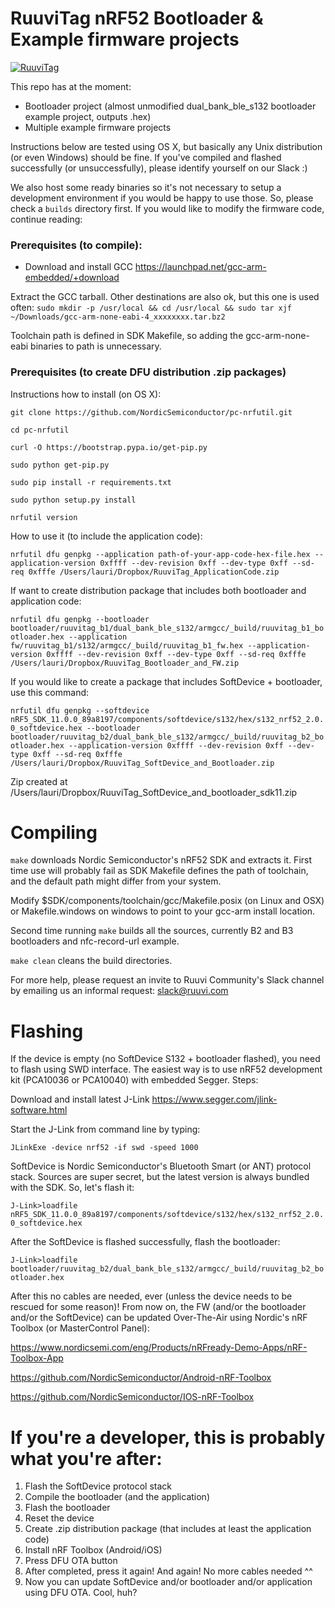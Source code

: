 # RuuviTag nRF52 Bootloader & Example firmware projects
[![RuuviTag](http://ruuvitag.com/assets/images/fb_ruuvitag.jpg)](http://ruuvitag.com)

This repo has at the moment:

* Bootloader project (almost unmodified dual_bank_ble_s132 bootloader example project, outputs .hex)
* Multiple example firmware projects

Instructions below are tested using OS X, but basically any Unix distribution (or even Windows) should be fine. If you've compiled and flashed successfully (or unsuccessfully), please identify yourself on our Slack :)

We also host some ready binaries so it's not necessary to setup a development environment if you would be happy to use those. So, please check a `builds` directory first. If you would like to modify the firmware code, continue reading:

### Prerequisites (to compile):

* Download and install GCC https://launchpad.net/gcc-arm-embedded/+download

Extract the GCC tarball. Other destinations are also ok, but this one is used often:
`sudo mkdir -p /usr/local && cd /usr/local && sudo tar xjf ~/Downloads/gcc-arm-none-eabi-4_xxxxxxxx.tar.bz2`

Toolchain path is defined in SDK Makefile, so adding the gcc-arm-none-eabi binaries to path is unnecessary.

### Prerequisites (to create DFU distribution .zip packages)

Instructions how to install (on OS X):

`git clone https://github.com/NordicSemiconductor/pc-nrfutil.git`

`cd pc-nrfutil`

`curl -O https://bootstrap.pypa.io/get-pip.py`

`sudo python get-pip.py`

`sudo pip install -r requirements.txt`

`sudo python setup.py install`

`nrfutil version`

How to use it (to include the application code):

`nrfutil dfu genpkg --application path-of-your-app-code-hex-file.hex --application-version 0xffff --dev-revision 0xff --dev-type 0xff --sd-req 0xfffe /Users/lauri/Dropbox/RuuviTag_ApplicationCode.zip`

If want to create distribution package that includes both bootloader and application code:

`nrfutil dfu genpkg --bootloader bootloader/ruuvitag_b1/dual_bank_ble_s132/armgcc/_build/ruuvitag_b1_bootloader.hex --application fw/ruuvitag_b1/s132/armgcc/_build/ruuvitag_b1_fw.hex --application-version 0xffff --dev-revision 0xff --dev-type 0xff --sd-req 0xfffe /Users/lauri/Dropbox/RuuviTag_Bootloader_and_FW.zip`

If you would like to create a package that includes SoftDevice + bootloader, use this command:

`nrfutil dfu genpkg --softdevice nRF5_SDK_11.0.0_89a8197/components/softdevice/s132/hex/s132_nrf52_2.0.0_softdevice.hex --bootloader bootloader/ruuvitag_b2/dual_bank_ble_s132/armgcc/_build/ruuvitag_b2_bootloader.hex --application-version 0xffff --dev-revision 0xff --dev-type 0xff --sd-req 0xfffe /Users/lauri/Dropbox/RuuviTag_SoftDevice_and_Bootloader.zip`

Zip created at /Users/lauri/Dropbox/RuuviTag_SoftDevice_and_bootloader_sdk11.zip

# Compiling

`make` downloads Nordic Semiconductor's nRF52 SDK and extracts it. First time use will probably fail as SDK Makefile defines the path of toolchain, and the default path might differ from your system. 

Modify $SDK/components/toolchain/gcc/Makefile.posix (on Linux and OSX) or Makefile.windows on windows
to point to your gcc-arm install location. 

Second time running `make` builds all the sources, currently B2 and B3 bootloaders and nfc-record-url example. 

`make clean` cleans the build directories.

For more help, please request an invite to Ruuvi Community's Slack channel by emailing us an informal request: slack@ruuvi.com

# Flashing

If the device is empty (no SoftDevice S132 + bootloader flashed), you need to flash using SWD interface. The easiest way is to use nRF52 development kit (PCA10036 or PCA10040) with embedded Segger. Steps:

Download and install latest J-Link https://www.segger.com/jlink-software.html

Start the J-Link from command line by typing:

`JLinkExe -device nrf52 -if swd -speed 1000`

SoftDevice is Nordic Semiconductor's Bluetooth Smart (or ANT) protocol stack. Sources are super secret, but the latest version is always bundled with the SDK. So, let's flash it:

`J-Link>loadfile nRF5_SDK_11.0.0_89a8197/components/softdevice/s132/hex/s132_nrf52_2.0.0_softdevice.hex`

After the SoftDevice is flashed successfully, flash the bootloader:

`J-Link>loadfile bootloader/ruuvitag_b2/dual_bank_ble_s132/armgcc/_build/ruuvitag_b2_bootloader.hex`

After this no cables are needed, ever (unless the device needs to be rescued for some reason)! From now on, the FW (and/or the bootloader and/or the SoftDevice) can be updated Over-The-Air using Nordic's nRF Toolbox (or MasterControl Panel):

https://www.nordicsemi.com/eng/Products/nRFready-Demo-Apps/nRF-Toolbox-App

https://github.com/NordicSemiconductor/Android-nRF-Toolbox

https://github.com/NordicSemiconductor/IOS-nRF-Toolbox

# If you're a developer, this is probably what you're after:

1. Flash the SoftDevice protocol stack
2. Compile the bootloader (and the application)
3. Flash the bootloader
4. Reset the device
5. Create .zip distribution package (that includes at least the application code)
6. Install nRF Toolbox (Android/iOS)
7. Press DFU OTA button
8. After completed, press it again! And again! No more cables needed ^^
9. Now you can update SoftDevice and/or bootloader and/or application using DFU OTA. Cool, huh?
